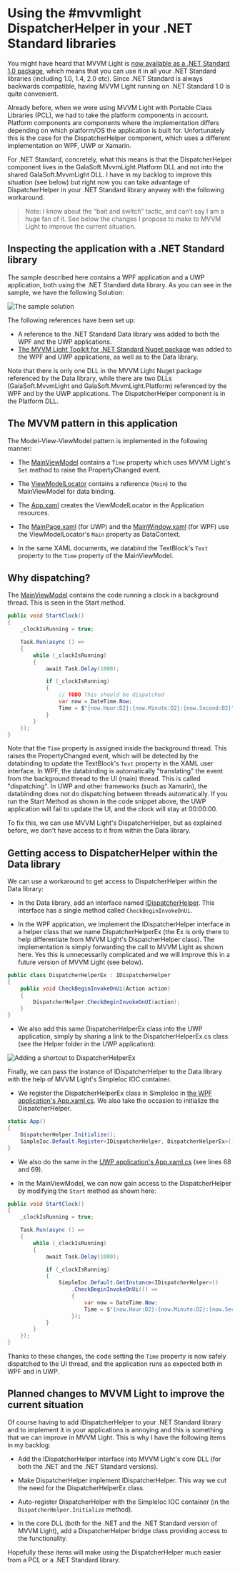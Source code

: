 # Using the #mvvmlight DispatcherHelper in your .NET Standard libraries

You might have heard that MVVM Light is [now available as a .NET Standard 1.0 package](http://www.mvvmlight.net/std10), which means that you can use it in all your .NET Standard libraries (including 1.0, 1.4, 2.0 etc). Since .NET Standard is always backwards compatible, having MVVM Light running on .NET Standard 1.0 is quite convenient.

Already before, when we were using MVVM Light with Portable Class Libraries (PCL), we had to take the platform components in account. Platform components are components where the implementation differs depending on which platform/OS the application is built for. Unfortunately this is the case for the DispatcherHelper component, which uses a different implementation on WPF, UWP or Xamarin.

For .NET Standard, concretely, what this means is that the DispatcherHelper component lives in the GalaSoft.MvvmLight.Platform DLL and not into the shared GalaSoft.MvvmLight DLL. I have in my backlog to improve this situation (see below) but right now you can take advantage of DispatcherHelper in your .NET Standard library anyway with the following workaround.

> Note: I know about the “bait and switch” tactic, and can’t say I am a huge fan of it. See below the changes I propose to make to MVVM Light to improve the current situation.

## Inspecting the application with a .NET Standard library

The sample described here contains a WPF application and a UWP application, both using the .NET Standard data library. As you can see in the sample, we have the following Solution:

![The sample solution](/Img/2017-10-24_16-26-09.png)

The following references have been set up:

* A reference to the .NET Standard Data library was added to both the WPF and the UWP applications.
* [The MVVM Light Toolkit for .NET Standard Nuget package](TODO_Link) was added to the WPF and UWP applications, as well as to the Data library.

Note that there is only one DLL in the MVVM Light Nuget package referenced by the Data library, while there are two DLLs (GalaSoft.MvvmLight and GalaSoft.MvvmLight.Platform) referenced by the WPF and by the UWP applications. The DispatcherHelper component is in the Platform DLL.

## The MVVM pattern in this application

The Model-View-ViewModel pattern is implemented in the following manner:

* The [MainViewModel](TODO_LINK) contains a ```Time``` property which uses MVVM Light's ```Set``` method to raise the PropertyChanged event. 

* The [ViewModelLocator](TODO_LINK) contains a reference (```Main```) to the MainViewModel for data binding.

* The [App.xaml](TODO_LINK) creates the ViewModelLocator in the Application resources.

* The [MainPage.xaml](TODO_LINK) (for UWP) and the [MainWindow.xaml](TODO_LINK) (for WPF) use the ViewModelLocator's ```Main``` property as DataContext.

* In the same XAML documents, we databind the TextBlock's ```Text``` property to the ```Time``` property of the MainViewModel.

## Why dispatching?

The [MainViewModel](TODO_LINK) contains the code running a clock in a background thread. This is seen in the Start method.

```CS
public void StartClock()
{
    _clockIsRunning = true;

    Task.Run(async () =>
    {
        while (_clockIsRunning)
        {
            await Task.Delay(1000);

            if (_clockIsRunning)
            {
                // TODO This should be dispatched
                var now = DateTime.Now;
                Time = $"{now.Hour:D2}:{now.Minute:D2}:{now.Second:D2}";
            }
        }
    });
}
```
Note that the ```Time``` property is assigned inside the background thread. This raises the PropertyChanged event, which will be detected by the databinding to update the TextBlock's ```Text``` property in the XAML user interface. In WPF, the databinding is automatically "translating" the event from the background thread to the UI (main) thread. This is called "dispatching". In UWP and other frameworks (such as Xamarin), the databinding does not do dispatching between threads automatically. If you run the Start Method as shown in the code snippet above, the UWP application will fail to update the UI, and the clock will stay at 00:00:00.

To fix this, we can use MVVM Light's DispatcherHelper, but  as explained before, we don't have access to it from within the Data library.

## Getting access to DispatcherHelper within the Data library

We can use a workaround to get access to DispatcherHelper within the Data library:

* In the Data library, add an interface named [IDispatcherHelper](TOODO_LINK). This interface has a single method called ```CheckBeginInvokeOnUi```.

* In the WPF application, we implement the IDispatcherHelper interface in a helper class that we name DispatcherHelperEx (the Ex is only there to help differentiate from MVVM Light's DispatcherHelper class). The implementation is simply forwarding the call to MVVM Light as shown here. Yes this is unnecessarily complicated and we will improve this in a future version of MVVM Light (see below).

```CS
public class DispatcherHelperEx : IDispatcherHelper
{
    public void CheckBeginInvokeOnUi(Action action)
    {
        DispatcherHelper.CheckBeginInvokeOnUI(action);
    }
}
```

* We also add this same DispatcherHelperEx class into the UWP application, simply by sharing a link to the DispatcherHelperEx.cs class (see the Helper folder in the UWP application):

![Adding a shortcut to DispatcherHelperEx](/Img/2017-10-24_19-37-12.png)

Finally, we can pass the instance of IDispatcherHelper to the Data library with the help of MVVM Light's SimpleIoc IOC container.

* We register the DispatcherHelperEx class in SimpleIoc in [the WPF application's App.xaml.cs](TODO_LINK). We also take the occasion to initialize the DispatcherHelper.

```CS
static App()
{
    DispatcherHelper.Initialize();
    SimpleIoc.Default.Register<IDispatcherHelper, DispatcherHelperEx>();
}
```

* We also do the same in the [UWP application's App.xaml.cs](TODO_LINK) (see lines 68 and 69).

* In the MainViewModel, we can now gain access to the DispatcherHelper by modifying the ```Start``` method as shown here:

```CS
public void StartClock()
{
    _clockIsRunning = true;

    Task.Run(async () =>
    {
        while (_clockIsRunning)
        {
            await Task.Delay(1000);

            if (_clockIsRunning)
            {
                SimpleIoc.Default.GetInstance<IDispatcherHelper>()
                    .CheckBeginInvokeOnUi(() =>
                    {
                        var now = DateTime.Now;
                        Time = $"{now.Hour:D2}:{now.Minute:D2}:{now.Second:D2}";
                    });
            }
        }
    });
}
```

Thanks to these changes, the code setting the ```Time``` property is now safely dispatched to the UI thread, and the application runs as expected both in WPF and in UWP.

## Planned changes to MVVM Light to improve the current situation

Of course having to add IDispatcherHelper to your .NET Standard library and to implement it in your applications is annoying and this is something that we can improve in MVVM Light. This is why I have the following items in my backlog:

* Add the IDispatcherHelper interface into MVVM Light's core DLL (for both the .NET and the .NET Standard versions).

* Make DispatcherHelper implement IDispatcherHelper. This way we cut the need for the DispatcherHelperEx class.

* Auto-register DispatcherHelper with the SimpleIoc IOC container (in the ```DispatcherHelper.Initialize``` method).

* In the core DLL (both for the .NET and the .NET Standard version of MVVM Light), add a DispatcherHelper bridge class providing access to the functionality.

Hopefully these items will make using the DispatcherHelper much easier from a PCL or a .NET Standard library.
